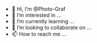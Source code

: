 - 👋 Hi, I’m @Photo-Graf
- 👀 I’m interested in ...
- 🌱 I’m currently learning ...
- 💞️ I’m looking to collaborate on ...
- 📫 How to reach me ...

<!---
Photo-Graf/Photo-Graf is a ✨ special ✨ repository because its `README.md` (this file) appears on your GitHub profile.
You can click the Preview link to take a look at your changes.
--->
